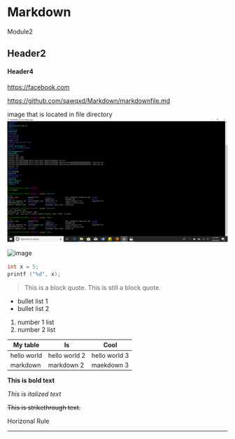 # Markdown
Module2

## Header2
#### Header4

<https://facebook.com>

<https://github.com/sawqxd/Markdown/markdownfile.md>

image that is located in file directory
![SS2](https://github.com/sawqxd/Markdown/blob/master/SS2.png "random SS")

![image](https://unsplash.com/photos/CpeUoLVTAs8)


```c
int x = 5;
printf ("%d", x);
```
> This is a block quote.
> This is still a block quote. 

* bullet list 1
* bullet list 2

1. number 1 list
2. number 2 list 

| My table      | Is             | Cool           |
| ------------- |----------------| ---------------|
| hello world   | hello world 2  | hello world 3  |
| markdown      | markdown 2     | maekdown 3     |

**This is bold text**

_This is italized text_

~~This is strikethrough text.~~

Horizonal Rule

---
